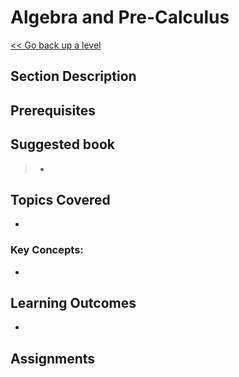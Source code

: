 # Algebra and Pre-Calculus

[<< Go back up a level](/Year_One/Year_One.md)

## Section Description



## Prerequisites



## Suggested book

> *

## Topics Covered 
*   

### Key Concepts:
*   

## Learning Outcomes 
* 

## Assignments


